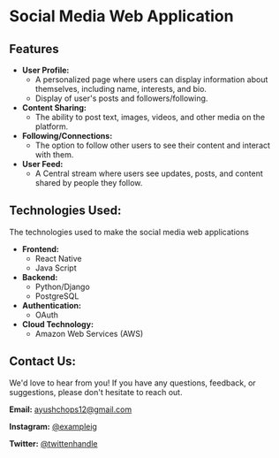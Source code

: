 # Social Media Web Application

## Features
* **User Profile:**
  * A personalized page where users can display information about themselves, including name, interests, and bio.
  * Display of user's posts and followers/following.
* **Content Sharing:**
  * The ability to post text, images, videos, and other media on the platform.
* **Following/Connections:**
   * The option to follow other users to see their content and interact with them.
* **User Feed:**
  *  A Central stream where users see updates, posts, and content shared by people they follow. 

## Technologies Used:
The technologies used to make the social media web applications
* **Frontend:**
  * React Native
  * Java Script
* **Backend:**
  * Python/Django
  * PostgreSQL
* **Authentication:**
  * OAuth
* **Cloud Technology:**
  * Amazon Web Services (AWS)
 
## Contact Us:
We'd love to hear from you! If you have any questions, feedback, or suggestions, please don't hesitate to reach out.

**Email:** [ayushchops12@gmail.com](mailto:ayushchops12@gmail.com)

**Instagram:** [@exampleig](https://www.w3.org/Provider/Style/dummy.html)

**Twitter:** [@twittenhandle](https://www.w3.org/Provider/Style/dummy.html)
